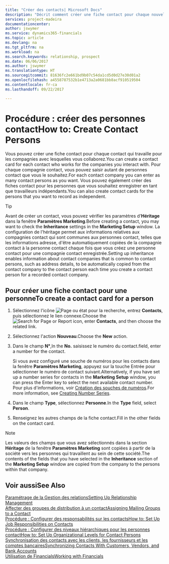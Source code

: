 ```yaml
---
title: "Créer des contacts| Microsoft Docs"
description: "Décrit comment créer une fiche contact pour chaque nouvelle personne ou nouveau prospect avec lequel vous collaborez ou entretenez des relations professionnelles."
services: project-madeira
documentationcenter: 
author: jswymer
ms.service: dynamics365-financials
ms.topic: article
ms.devlang: na
ms.tgt_pltfrm: na
ms.workload: na
ms.search.keywords: relationship, prospect
ms.date: 06/06/2017
ms.author: jswymer
ms.translationtype: HT
ms.sourcegitcommit: 81636fc2e661bd9b07c54da1cd5d0d27e30d01a2
ms.openlocfilehash: a4558787532b1e4713a2a0681bb8acf910519504
ms.contentlocale: fr-ca
ms.lasthandoff: 09/22/2017

---
```

# <a name="how-to-create-contact-persons"></a><span data-ttu-id="811b4-103">Procédure : créer des personnes contact</span><span class="sxs-lookup"><span data-stu-id="811b4-103">How to: Create Contact Persons</span></span>
<span data-ttu-id="811b4-104">Vous pouvez créer une fiche contact pour chaque contact qui travaille pour les compagnies avec lesquelles vous collaborez.</span><span class="sxs-lookup"><span data-stu-id="811b4-104">You can create a contact card for each contact who works for the companies you interact with.</span></span> <span data-ttu-id="811b4-105">Pour chaque compagnie contact, vous pouvez saisir autant de personnes contact que vous le souhaitez.</span><span class="sxs-lookup"><span data-stu-id="811b4-105">For each contact company you can enter as many contact persons as you want.</span></span> <span data-ttu-id="811b4-106">Vous pouvez également créer des fiches contact pour les personnes que vous souhaitez enregistrer en tant que travailleurs indépendants.</span><span class="sxs-lookup"><span data-stu-id="811b4-106">You can also create contact cards for the persons that you want to record as independent.</span></span>

> [!TIP]  
>   <span data-ttu-id="811b4-107">Avant de créer un contact, vous pouvez vérifier les paramètres d'**Héritage** dans la fenêtre **Paramètres Marketing**.</span><span class="sxs-lookup"><span data-stu-id="811b4-107">Before creating a contact, you may want to check the **Inheritance** settings in the **Marketing Setup** window.</span></span> <span data-ttu-id="811b4-108">La configuration de l'héritage permet aux informations relatives aux compagnies contact qui sont communes aux personnes contact, telles que les informations adresse, d'être automatiquement copiées de la compagnie contact à la personne contact chaque fois que vous créez une personne contact pour une compagnie contact enregistrée.</span><span class="sxs-lookup"><span data-stu-id="811b4-108">Setting up inheritance enables information about contact companies that is common to contact persons, such as address details, to be automatically copied from the contact company to the contact person each time you create a contact person for a recorded contact company.</span></span>

## <a name="to-create-a-contact-card-for-a-person"></a><span data-ttu-id="811b4-109">Pour créer une fiche contact pour une personne</span><span class="sxs-lookup"><span data-stu-id="811b4-109">To create a contact card for a person</span></span>
1. <span data-ttu-id="811b4-110">Sélectionnez l'icône ![Page ou état pour la recherche](media/ui-search/search_small.png "icône Page ou état pour la recherche"), entrez **Contacts**, puis sélectionnez le lien connexe.</span><span class="sxs-lookup"><span data-stu-id="811b4-110">Choose the ![Search for Page or Report](media/ui-search/search_small.png "Search for Page or Report icon") icon, enter **Contacts**, and then choose the related link.</span></span>
2. <span data-ttu-id="811b4-111">Sélectionnez l'action **Nouveau**.</span><span class="sxs-lookup"><span data-stu-id="811b4-111">Choose the **New** action.</span></span>
3. <span data-ttu-id="811b4-112">Dans le champ **N°**,</span><span class="sxs-lookup"><span data-stu-id="811b4-112">In the **No.**</span></span> <span data-ttu-id="811b4-113">saisissez le numéro du contact.</span><span class="sxs-lookup"><span data-stu-id="811b4-113">field, enter a number for the contact.</span></span>

    <span data-ttu-id="811b4-114">Si vous avez configuré une souche de numéros pour les contacts dans la fenêtre **Paramètres Marketing**, appuyez sur la touche Entrée pour sélectionner le numéro de contact suivant.</span><span class="sxs-lookup"><span data-stu-id="811b4-114">Alternatively, if you have set up a number series for contacts in the **Marketing Setup** window, you can press the Enter key to select the next available contact number.</span></span> <span data-ttu-id="811b4-115">Pour plus d'informations, voir [Création des souches de numéros](ui-create-number-series.md).</span><span class="sxs-lookup"><span data-stu-id="811b4-115">For more information, see [Creating Number Series](ui-create-number-series.md).</span></span>
4. <span data-ttu-id="811b4-116">Dans le champ **Type**, sélectionnez **Personne**.</span><span class="sxs-lookup"><span data-stu-id="811b4-116">In the **Type** field, select **Person**.</span></span>
5. <span data-ttu-id="811b4-117">Renseignez les autres champs de la fiche contact.</span><span class="sxs-lookup"><span data-stu-id="811b4-117">Fill in the other fields on the contact card.</span></span>

> [!NOTE]  
>   <span data-ttu-id="811b4-118">Les valeurs des champs que vous avez sélectionnés dans la section **Héritage** de la fenêtre **Paramètres Marketing** sont copiées à partir de la société vers les personnes qui travaillent au sein de cette société.</span><span class="sxs-lookup"><span data-stu-id="811b4-118">The contents of the fields that you have selected in the **Inheritance** section of the **Marketing Setup** window are copied from the company to the persons within that company.</span></span>

## <a name="see-also"></a><span data-ttu-id="811b4-119">Voir aussi</span><span class="sxs-lookup"><span data-stu-id="811b4-119">See Also</span></span>
[<span data-ttu-id="811b4-120">Paramétrage de la Gestion des relations</span><span class="sxs-lookup"><span data-stu-id="811b4-120">Setting Up Relationship Management</span></span>](marketing-setup-marketing.md)  
[<span data-ttu-id="811b4-121">Affecter des groupes de distribution à un contact</span><span class="sxs-lookup"><span data-stu-id="811b4-121">Assigning Mailing Groups to a Contact</span></span>](marketing-mailing-groups.md#AssignMailGroupContact)  
[<span data-ttu-id="811b4-122">Procédure : Configurer des responsabilités sur les contacts</span><span class="sxs-lookup"><span data-stu-id="811b4-122">How to: Set Up Job Responsibilities on Contacts</span></span>](marketing-job-responsibilities.md)  
[<span data-ttu-id="811b4-123">Procédure : Configurer des niveaux hiérarchiques pour les personnes contact</span><span class="sxs-lookup"><span data-stu-id="811b4-123">How to: Set Up Organizational Levels for Contact Persons</span></span>](marketing-organizational-levels.md)  
[<span data-ttu-id="811b4-124">Synchronisation des contacts avec les clients, les fournisseurs et les comptes bancaires</span><span class="sxs-lookup"><span data-stu-id="811b4-124">Synchronizing Contacts With Customers, Vendors, and Bank Accounts</span></span>](marketing-synchronize-contacts-customers-vendors-bank-accounts.md)  
[<span data-ttu-id="811b4-125">Utilisation de Financials</span><span class="sxs-lookup"><span data-stu-id="811b4-125">Working with Financials</span></span>](ui-work-product.md)  

